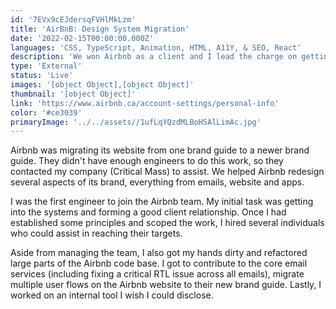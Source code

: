```yaml
---
id: '7EVx9cEJdersqFVHlMkLzm'
title: 'AirBnB: Design System Migration'
date: '2022-02-15T00:00:00.000Z'
languages: 'CSS, TypeScript, Animation, HTML, A11Y, & SEO, React'
description: 'We won Airbnb as a client and I lead the charge on getting our engineers into their systems. I gained a ton of experience in client relations as well as working in an extremely large codebase.'
type: 'External'
status: 'Live'
images: '[object Object],[object Object]'
thumbnail: '[object Object]'
link: 'https://www.airbnb.ca/account-settings/personal-info'
color: '#ce3039'
primaryImage: '../../assets//1ufLqYQzdMLBoHSAlLimAc.jpg'
---
```


Airbnb was migrating its website from one brand guide to a newer brand guide. They didn't have enough engineers to do this work, so they contacted my company (Critical Mass) to assist. We helped Airbnb redesign several aspects of its brand, everything from emails, website and apps.

I was the first engineer to join the Airbnb team. My initial task was getting into the systems and forming a good client relationship. Once I had established some principles and scoped the work, I hired several individuals who could assist in reaching their targets.

Aside from managing the team, I also got my hands dirty and refactored large parts of the Airbnb code base. I got to contribute to the core email services (including fixing a critical RTL issue across all emails), migrate multiple user flows on the Airbnb website to their new brand guide. Lastly, I worked on an internal tool I wish I could disclose.
